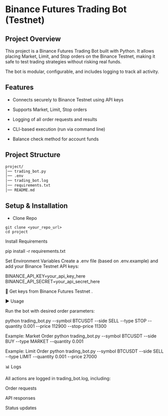 # Binance Futures Trading Bot (Testnet)
## Project Overview

This project is a Binance Futures Trading Bot built with Python.
It allows placing Market, Limit, and Stop orders on the Binance Testnet, making it safe to test trading strategies without risking real funds.

The bot is modular, configurable, and includes logging to track all activity.

## Features

- Connects securely to Binance Testnet using API keys

- Supports Market, Limit, Stop orders

- Logging of all order requests and results

- CLI-based execution (run via command line)

- Balance check method for account funds

## Project Structure

```bash
project/
│── trading_bot.py       
│── .env       
│── trading_bot.log    
│── requirements.txt 
│── README.md  

```

## Setup & Installation

- Clone Repo
```
git clone <your_repo_url>
cd project
```

Install Requirements

pip install -r requirements.txt


Set Environment Variables
Create a .env file (based on .env.example) and add your Binance Testnet API keys:

BINANCE_API_KEY=your_api_key_here
BINANCE_API_SECRET=your_api_secret_here


🔑 Get keys from Binance Futures Testnet
.

▶️ Usage

Run the bot with desired order parameters:

python trading_bot.py --symbol BTCUSDT --side SELL --type STOP --quantity 0.001 --price 112900 --stop-price 11300

Example: Market Order
python trading_bot.py --symbol BTCUSDT --side BUY --type MARKET --quantity 0.001

Example: Limit Order
python trading_bot.py --symbol BTCUSDT --side SELL --type LIMIT --quantity 0.001 --price 27000

📊 Logs

All actions are logged in trading_bot.log, including:

Order requests

API responses

Status updates
